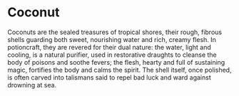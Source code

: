 # Coconut

Coconuts are the sealed treasures of tropical shores, their rough, fibrous shells guarding both sweet, nourishing water and rich, creamy flesh. In potioncraft, they are revered for their dual nature: the water, light and cooling, is a natural purifier, used in restorative draughts to cleanse the body of poisons and soothe fevers; the flesh, hearty and full of sustaining magic, fortifies the body and calms the spirit. The shell itself, once polished, is often carved into talismans said to repel bad luck and ward against drowning at sea.



